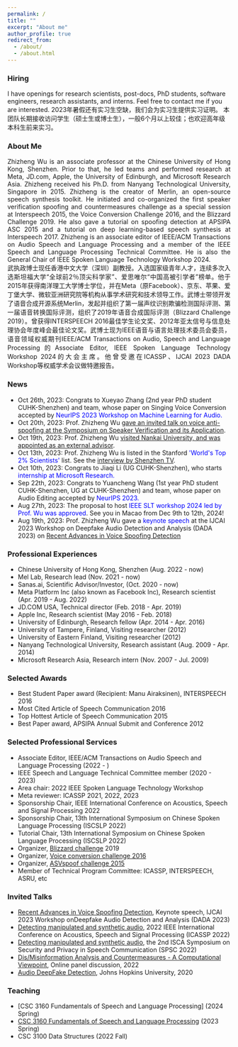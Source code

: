 ```yaml
---
permalink: /
title: ""
excerpt: "About me"
author_profile: true
redirect_from: 
  - /about/
  - /about.html
---
```


### Hiring

I have openings for research scientists, post-docs, PhD students, software engineers, research assistants, and interns. Feel free to contact me if you are interested.
2023年暑假还有实习生空缺，我们会为实习生提供实习证明。
本团队长期接收访问学生（硕士生或博士生），一般6个月以上较佳；也欢迎高年级本科生前来实习。

### About Me
<div align="justify">
Zhizheng Wu is an associate professor at the Chinese University of Hong Kong, Shenzhen. Prior to that, he led teams and performed research at Meta, JD.com, Apple, the University of Edinburgh, and Microsoft Research Asia. Zhizheng received his Ph.D. from Nanyang Technological University, Singapore in 2015. Zhizheng is the creator of Merlin, an open-source speech synthesis toolkit. He initiated and co-organized the first speaker verification spoofing and countermeasures challenge as a special session at Interspeech 2015, the Voice Conversion Challenge 2016, and the Blizzard Challenge 2019. He also gave a tutorial on spoofing detection at APSIPA ASC 2015 and a tutorial on deep learning-based speech synthesis at Interspeech 2017. Zhizheng is an associate editor of IEEE/ACM Transactions on Audio Speech and Language Processing and a member of the IEEE Speech and Language Processing Technical Committee. He is also the General Chair of IEEE Spoken Language Technology Workshop 2024.
</div>

<div align="justify">
武执政博士现任香港中文大学（深圳）副教授。入选国家级青年人才，连续多次入选斯坦福大学“全球前2％顶尖科学家”、爱思唯尔“中国高被引学者”榜单。他于2015年获得南洋理工大学博士学位，并在Meta（原Facebook）、京东、苹果、爱丁堡大学、微软亚洲研究院等机构从事学术研究和技术领导工作。武博士带领开发了语音合成开源系统Merlin，发起并组织了第一届声纹识别欺骗检测国际评测、第一届语音转换国际评测，组织了2019年语音合成国际评测（Blizzard Challenge 2019）。曾获得INTERSPEECH 2016最佳学生论文奖、2012年亚太信号与信息处理协会年度峰会最佳论文奖。武博士现为IEEE语音与语言处理技术委员会委员，语音领域权威期刊IEEE/ACM Transactions on Audio, Speech and Language Processing的Associate Editor, IEEE Spoken Language Technology Workshop 2024的大会主席。他曾受邀在ICASSP、IJCAI 2023 DADA Workshop等权威学术会议做特邀报告。
</div>

### News
- Oct 26th, 2023: Congrats to Xueyao Zhang (2nd year PhD student CUHK-Shenzhen) and team, whose paper on Singing Voice Conversion accepted by <span style="color:blue">NeurIPS 2023 Workshop on Machine Learning for Audio.</span>
- Oct 20th, 2023: Prof. Zhizheng Wu [gave an invited talk on voice anti-spoofing at the Symposium on Speaker Verification and its Application](https://mp.weixin.qq.com/s/eEOGWlp_vLEyZXi-M5plGQ).
- Oct 19th, 2023: Prof. Zhizheng Wu [visited Nankai University, and was appointed as an external advisor](https://news.nankai.edu.cn/dcxy/system/2023/10/21/030058409.shtml).
- Oct 13th, 2023: Prof. Zhizheng Wu is listed in the Stanford <span style="color:blue">'World's Top 2% Scientists'</span> list. See the [interview by Shenzhen TV](./files/shenzhen_tv_interview.mp4).
- Oct 10th, 2023: Congrats to Jiaqi Li (UG CUHK-Shenzhen), who starts <span style="color:blue">internship at Microsoft Research.</span>
- Sep 22th, 2023: Congrats to Yuancheng Wang (1st year PhD student CUHK-Shenzhen, UG at CUHK-Shenzhen) and team, whose paper on Audio Editing accepted by <span style="color:blue">NeurIPS 2023.</span>
- Aug 27th, 2023: The proposal to host <span style="color:blue">IEEE SLT workshop 2024 led by Prof. Wu was approved</span>. See you in Macao from Dec 9th to 12th, 2024! 
- Aug 19th, 2023: Prof. Zhizheng Wu gave a <span style="color:blue">keynote speech</span> at the IJCAI 2023 Workshop on Deepfake Audio Detection and Analysis (DADA 2023) on [Recent Advances in Voice Spoofing Detection](http://addchallenge.cn/dada2023)


### Professional Experiences
- Chinese University of Hong Kong, Shenzhen (Aug. 2022 - now)
- Mel Lab, Research lead (Nov. 2021 - now)
- Sanas.ai, Scientific Advisor/Investor, (Oct. 2020 - now)
- Meta Platform Inc (also known as Facebook Inc), Research scientist (Apr. 2019 - Aug. 2022)
- JD.COM USA, Technical director (Feb. 2018 - Apr. 2019)
- Apple Inc, Research scientist (May 2016 - Feb. 2018)
- University of Edinburgh, Research fellow (Apr. 2014 - Apr. 2016)
- University of Tampere, Finland, Visiting researcher (2012)
- University of Eastern Finland, Visiting researcher (2012)
- Nanyang Technological University, Research assistant (Aug. 2009 - Apr. 2014)
- Microsoft Research Asia, Research intern (Nov. 2007 - Jul. 2009)

### Selected Awards
- Best Student Paper award (Recipient: Manu Airaksinen), INTERSPEECH 2016
- Most Cited Article of Speech Communication 2016
- Top Hottest Article of Speech Communication 2015
- Best Paper award, APSIPA Annual Submit and Conference 2012

### Selected Professional Services
- Associate Editor, IEEE/ACM Transactions on Audio Speech and Language Processing (2022 - )
- IEEE Speech and Language Technical Committee member (2020 - 2023)
- Area chair: 2022 IEEE Spoken Language Technology Workshop
- Meta reviewer: ICASSP 2021, 2022, 2023
- Sponsorship Chair, IEEE International Conference on Acoustics, Speech and Signal Processing 2022
- Sponsorship Chair, 13th International Symposium on Chinese Spoken Language Processing (ISCSLP 2022)
- Tutorial Chair, 13th International Symposium on Chinese Spoken Language Processing (ISCSLP 2022)
- Organizer, [Blizzard challenge](https://www.synsig.org/index.php/Blizzard_Challenge_2019) 2019
- Organizer, [Voice conversion challenge 2016](http://www.vc-challenge.org/vcc2016/index.html)
- Organizer, [ASVspoof challenge 2015](https://www.asvspoof.org/index2015.html)
- Member of Technical Program Committee: ICASSP, INTERSPEECH, ASRU, etc 

### Invited Talks
- [Recent Advances in Voice Spoofing Detection](http://addchallenge.cn/dada2023), Keynote speech, IJCAI 2023 Workshop onDeepfake Audio Detection and Analysis (DADA 2023)
- [Detecting manipulated and synthetic audio](https://2022.ieeeicassp.org/program_glance_cn.html), 2022 IEEE International Conference on Acoustics, Speech and Signal Processing (ICASSP 2022)
- [Detecting manipulated and synthetic audio](https://symposium2022.spsc-sig.org/), the 2nd ISCA Symposium on Security and Privacy in Speech Communication (SPSC 2022)
- [Dis/Misinformation Analysis and Countermeasures - A Computational Viewpoint](https://www.nowpublishers.com/Public-Content/CFP_ATSIP_Multi-Disciplinary_Misinformation_2022.pdf), Online panel discussion, 2022
- [Audio DeepFake Detection](https://jh.hosted.panopto.com/Panopto/Pages/Viewer.aspx?id=36b94b60-ad33-468d-93e6-ac5d0108f78a), Johns Hopkins University, 2020

### Teaching
- [CSC 3160 Fundamentals of Speech and Language Processing] (2024 Spring)
- [CSC 3160 Fundamentals of Speech and Language Processing](https://drwuz.com/CSC3160/) (2023 Spring)
- CSC 3100 Data Structures (2022 Fall)

